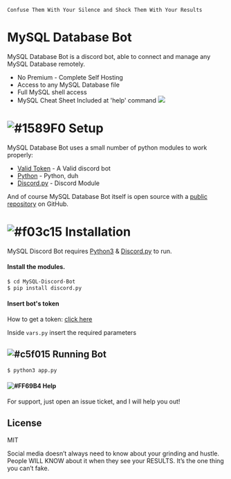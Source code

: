 `Confuse Them With Your Silence and Shock Them With Your Results`
# MySQL Database Bot



MySQL Database Bot is a discord bot, able to connect and manage any MySQL Database remotely.
  - No Premium - Complete Self Hosting
  - Access to any MySQL Database file
  - Full MySQL shell access
  - MySQL Cheat Sheet Included at 'help' command
![](https://discordpy.readthedocs.io/en/latest/_images/snake.png)


# ![#1589F0](https://via.placeholder.com/15/1589F0/000000?text=+) Setup
MySQL Database Bot uses a small number of python modules to work properly:

* [Valid Token](https://discordpy.readthedocs.io/en/latest/discord.html) - A Valid discord bot
* [Python](https://www.python.org/) - Python, duh
* [Discord.py](https://pypi.org/project/discord.py/) - Discord Module

And of course MySQL Database Bot itself is open source with a [public repository](https://github.com/YonLiud/MySQL-Discord-Bot) 
on GitHub.

# ![#f03c15](https://via.placeholder.com/15/f03c15/000000?text=+) Installation

MySQL Discord Bot requires [Python3](https://www.python.org/) & [Discord.py](https://pypi.org/project/discord.py/) to run.

#### Install the modules.

```sh
$ cd MySQL-Discord-Bot
$ pip install discord.py
```
#### Insert bot's token
How to get a token: [click here](https://discordpy.readthedocs.io/en/latest/discord.html)

Inside ```vars.py``` insert the required parameters
## ![#c5f015](https://via.placeholder.com/15/FFFF00/000000?text=+) Running Bot

```sh
$ python3 app.py
```

#### ![#FF69B4](https://via.placeholder.com/15/FF69B4/000000?text=+) Help

For support, just open an issue ticket, and I will help you out!

License
----

MIT




Social media doesn’t always need to know about your grinding and hustle. People WILL KNOW about it when they see your RESULTS. It’s the one thing you can’t fake.
